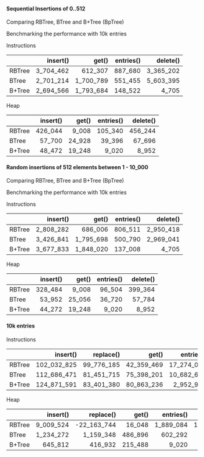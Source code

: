 #### Sequential Insertions of 0..512
Comparing RBTree, BTree and B+Tree (BpTree)

Benchmarking the performance with 10k entries


Instructions

|        |  insert() |     get() | entries() |  delete() |
| :----- | --------: | --------: | --------: | --------: |
| RBTree | 3_704_462 |   612_307 |   887_680 | 3_365_202 |
| BTree  | 2_701_214 | 1_700_789 |   551_455 | 5_603_395 |
| B+Tree | 2_694_566 | 1_793_684 |   148_522 |     4_705 |


Heap

|        | insert() |  get() | entries() | delete() |
| :----- | -------: | -----: | --------: | -------: |
| RBTree |  426_044 |  9_008 |   105_340 |  456_244 |
| BTree  |   57_700 | 24_928 |    39_396 |   67_696 |
| B+Tree |   48_472 | 19_248 |     9_020 |    8_952 |

#### Random insertions of 512 elements between 1 - 10_000
Comparing RBTree, BTree and B+Tree (BpTree)

Benchmarking the performance with 10k entries


Instructions

|        |  insert() |     get() | entries() |  delete() |
| :----- | --------: | --------: | --------: | --------: |
| RBTree | 2_808_282 |   686_006 |   806_511 | 2_950_418 |
| BTree  | 3_426_841 | 1_795_698 |   500_790 | 2_969_041 |
| B+Tree | 3_677_833 | 1_848_020 |   137_008 |     4_705 |


Heap

|        | insert() |  get() | entries() | delete() |
| :----- | -------: | -----: | --------: | -------: |
| RBTree |  328_484 |  9_008 |    96_504 |  399_364 |
| BTree  |   53_952 | 25_056 |    36_720 |   57_784 |
| B+Tree |   44_272 | 19_248 |     9_020 |    8_952 |

#### 10k entries
Instructions

|        |    insert() |  replace() |      get() |  entries() |    delete() |
| :----- | ----------: | ---------: | ---------: | ---------: | ----------: |
| RBTree | 102_032_825 | 99_776_185 | 42_359_469 | 17_274_007 | 151_893_852 |
| BTree  | 112_686_471 | 81_451_715 | 75_398_201 | 10_682_660 | 115_974_772 |
| B+Tree | 124_871_591 | 83_401_380 | 80_863_236 |  2_952_966 |       5_693 |


Heap

|        |  insert() |   replace() |   get() | entries() |   delete() |
| :----- | --------: | ----------: | ------: | --------: | ---------: |
| RBTree | 9_009_524 | -22_163_744 |  16_048 | 1_889_084 | 16_729_008 |
| BTree  | 1_234_272 |   1_159_348 | 486_896 |   602_292 |  5_209_008 |
| B+Tree |   645_812 |     416_932 | 215_488 |     9_020 |      8_952 |